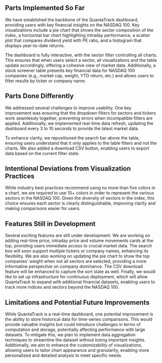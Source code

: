 ## Parts Implemented So Far
We have established the backbone of the QuantaTrack dashboard, providing users with key financial insights on the NASDAQ 100. 
Key visualizations include a pie chart that shows the sector composition of the index, 
a horizontal bar chart highlighting intraday performance, a scatter plot that compares dividend yield with PE ratio, 
and a histogram that displays year-to-date returns.  

The dashboard is fully interactive, with the sector filter controlling all charts. 
This ensures that when users select a sector, all visualizations and the table update accordingly, offering a cohesive view of market data. 
Additionally, a stock screener table presents key financial data for NASDAQ 100 companies (e.g., market cap, weight, YTD return, etc.) 
and allows users to filter results by ticker or company name.

## Parts Done Differently
We addressed several challenges to improve usability. One key improvement was ensuring that the dropdown filters for sectors 
and tickers work seamlessly together, preventing errors when incompatible filters are applied. 
Additionally, we implemented real-time data refresh, updating the dashboard every 3 to 10 seconds to provide the latest market data.  

To enhance clarity, we repositioned the search bar above the table, ensuring users understand that it only applies to the table filters 
and not the charts. We also added a download CSV button, enabling users to export data based on the current filter state.

## Intentional Deviations from Visualization Practices
While industry best practices recommend using no more than five colors in a chart, 
we are required to use 10+ colors in order to represent the various sectors in the NASDAQ 100. 
Given the diversity of sectors in the index, this choice ensures each sector is clearly distinguishable, 
improving clarity and making comparisons easier for users.

## Features Still in Development
Several exciting features are still under development. 
We are working on adding real-time price, intraday price and volume movements cards at the top, 
providing users immediate access to crucial market data. 
The search box will soon support multiple tickers or company names, enhancing its flexibility. 
We are also working on updating the pie chart to show the top companies' weight when not all sectors are selected, 
providing a more informative perspective on company dominance. 
The CSV download feature will be enhanced to capture the sort state as well. 
Finally, we would like to set up infrastructure for continuous deployment, 
which will allow QuantaTrack to expand with additional financial datasets, 
enabling users to track more indices and sectors beyond the NASDAQ 100.

## Limitations and Potential Future Improvements

While QuantaTrack is a real-time dashboard, one potential improvement is the ability to store historical data for time-series comparisons. 
This would provide valuable insights but could introduce challenges in terms of computation and storage, 
potentially affecting performance with large datasets. 
To mitigate this, we plan to implement data aggregation techniques to streamline the dataset without losing important insights. 
Additionally, we aim to enhance the customizability of visualizations, allowing users to tailor chart appearance and granularity, 
enabling more personalized and detailed analysis to meet specific needs.